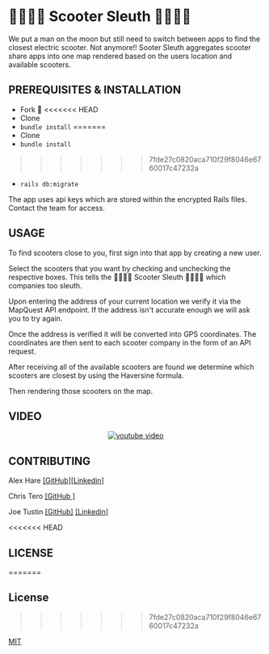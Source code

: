 # 🛴🕵🏻‍♂️ Scooter Sleuth 🛴🕵🏻‍♀️

We put a man on the moon but still need to switch between apps to find the closest electric scooter.  Not anymore!!
Sooter Sleuth aggregates scooter share apps into one map rendered based on the users location and available scooters.


## PREREQUISITES & INSTALLATION
- Fork 🍴
<<<<<<< HEAD
- Clone
- ``` bundle install ```
=======
- Clone 
- ``` bundle install ``` 
>>>>>>> 7fde27c0820aca710f29f8046e6760017c47232a
- ``` rails db:migrate ```

The app uses api keys which are stored within the encrypted Rails files.  Contact the team for access.

## USAGE
To find scooters close to you, first sign into that app by creating a new user.  

Select the scooters that you want by checking and unchecking the respective boxes.  This tells the  🛴🕵🏻‍♂️ Scooter Sleuth 🛴🕵🏻‍♀️  which companies too sleuth.  

Upon entering the address of your current location we verify it via the MapQuest API endpoint.  If the address isn't accurate enough we will ask you to try again.  

Once the address is verified it will be converted into GPS coordinates.  The coordinates are then sent to each scooter company in the form of an API request.

After receiving all of the available scooters are found we determine which scooters are closest by using the Haversine formula.

Then rendering those scooters on the map.

## VIDEO 

<div align="center">
  
  
  [![youtube video](https://i.ytimg.com/vi/PwzsgzlYaZY/maxresdefault.jpg)](https://www.youtube.com/watch?v=PwzsgzlYaZY)
  
  
  
</div>

## CONTRIBUTING

Alex Hare [[GitHub]](https://github.com/ahare14)[[Linkedin]](www.linkedin.com/in/alexander-hare-02b78633)

Chris Tero [[GitHub ]](https://github.com/takeastand)

Joe Tustin [[GitHub]](https://github.com/drbarq) [[Linkedin]](https://www.linkedin.com/in/joetustin/)


<<<<<<< HEAD
## LICENSE
=======
## License
>>>>>>> 7fde27c0820aca710f29f8046e6760017c47232a

[MIT](https://choosealicense.com/licenses/mit/)
